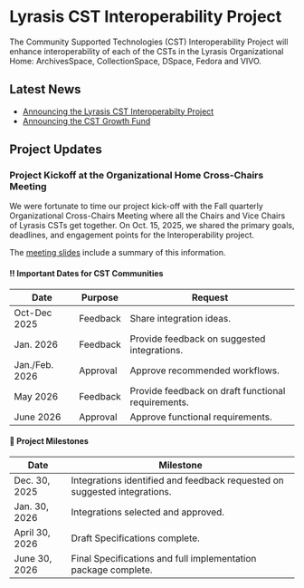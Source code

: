 # Lyrasis CST Interoperability Project
The Community Supported Technologies (CST) Interoperability Project will enhance interoperability of each of the  CSTs in the Lyrasis Organizational Home: ArchivesSpace, CollectionSpace, DSpace, Fedora and VIVO. 

## Latest News
- [Announcing the Lyrasis CST Interoperabilty Project](https://lyrasis.org/lyrasis-now/)
- [Announcing the CST Growth Fund](https://lyrasis.org/lyrasis-is-strengthening-the-foundations-of-the-organizational-home/)

## Project Updates


### Project Kickoff at the Organizational Home Cross-Chairs Meeting

We were fortunate to time our project kick-off with the Fall quarterly Organizational Cross-Chairs Meeting where all the Chairs and Vice Chairs of Lyrasis CSTs get together. On Oct. 15, 2025, we shared the primary goals, deadlines, and engagement points for the Interoperability project.

The [meeting slides](https://docs.google.com/presentation/d/1-wC_FNy68yYaf2rutW2vL5U0QC7_AtRm402EiPyHyxA/edit?slide=id.g36900fdbd32_0_0#slide=id.g36900fdbd32_0_0) include a summary of this information.

#### ‼️ Important Dates for CST Communities

|Date|Purpose|Request|
|----|-------|-------|
|Oct-Dec 2025|Feedback|Share integration ideas.|
|Jan. 2026|Feedback|Provide feedback on suggested integrations.|
|Jan./Feb. 2026|Approval|Approve recommended workflows.|
|May 2026|Feedback|Provide feedback on draft functional requirements.|
|June 2026|Approval|Approve functional requirements.|

#### 🎯 Project Milestones
|Date|Milestone|
|----|---------|
|Dec. 30, 2025|Integrations identified and feedback requested on suggested integrations.|
|Jan. 30, 2026|Integrations selected and approved.|
|April 30, 2026|Draft Specifications complete.|
|June 30, 2026| Final Specifications and full implementation package complete.|

<!-- ## Commands

* `mkdocs new [dir-name]` - Create a new project.
* `mkdocs serve` - Start the live-reloading docs server.
* `mkdocs build` - Build the documentation site.
* `mkdocs -h` - Print help message and exit.

## Project layout

    mkdocs.yml    # The configuration file.
    docs/
        index.md  # The documentation homepage.
        ...       # Other markdown pages, images and other files. 

-->



